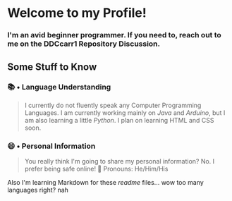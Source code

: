 # Welcome to my Profile!
### I'm an avid beginner programmer. If you need to, reach out to me on the DDCcarr1 Repository Discussion.

## Some Stuff to Know
### 📚 • Language Understanding
> I currently do not fluently speak any Computer Programming Languages.
> I am currently working mainly on *Java* and *Arduino*, but I am also learning a little *Python*.
> I plan on learning HTML and CSS soon.

### 😄 • Personal Information
> You really think I'm going to share my personal information? No. I prefer being safe online! 🥰
> Pronouns: He/Him/His

















Also I'm learning Markdown for these *readme* files... wow too many languages right? nah

